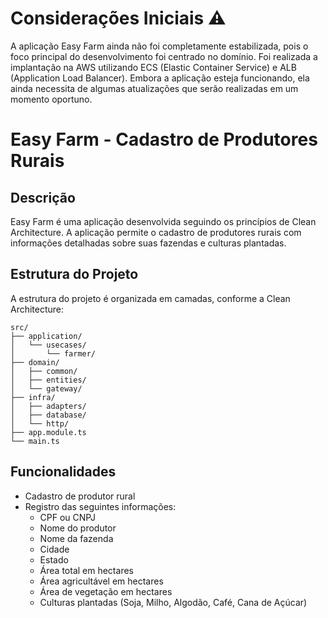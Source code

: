 # Considerações Iniciais ⚠️
A aplicação Easy Farm ainda não foi completamente estabilizada, pois o foco principal do desenvolvimento foi centrado no domínio. Foi realizada a implantação na AWS utilizando ECS (Elastic Container Service) e ALB (Application Load Balancer). Embora a aplicação esteja funcionando, ela ainda necessita de algumas atualizações que serão realizadas em um momento oportuno.

# Easy Farm - Cadastro de Produtores Rurais

## Descrição

Easy Farm é uma aplicação desenvolvida seguindo os princípios de Clean Architecture. A aplicação permite o cadastro de produtores rurais com informações detalhadas sobre suas fazendas e culturas plantadas.

## Estrutura do Projeto

A estrutura do projeto é organizada em camadas, conforme a Clean Architecture:

```
src/
├── application/
│   └── usecases/
│       └── farmer/
├── domain/
│   ├── common/
│   ├── entities/
│   └── gateway/
├── infra/
│   ├── adapters/
│   ├── database/
│   └── http/
├── app.module.ts
└── main.ts

```

## Funcionalidades

- Cadastro de produtor rural
- Registro das seguintes informações:
  - CPF ou CNPJ
  - Nome do produtor
  - Nome da fazenda
  - Cidade
  - Estado
  - Área total em hectares
  - Área agricultável em hectares
  - Área de vegetação em hectares
  - Culturas plantadas (Soja, Milho, Algodão, Café, Cana de Açúcar)





